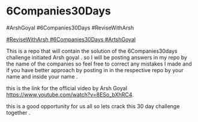 # 6Companies30Days
#ArshGoyal  #6Companies30Days #ReviseWithArsh   



[#ReviseWithArsh  #6Companies30Days #ArtshGoyal](https://github.com/bitu0230/6Companies30Days) 

This is a repo that will contain the solution of the 6Companies30days challenge initiated Arsh goyal . so I will be posting answers in my repo by the name of the companies so feel free to correct any mistakes I made and if you have better approach by posting in in the respective repo by your name and inside your name .

this is the link for the official video by Arsh Goyal https://www.youtube.com/watch?v=8ESo_bXhRC4.

this is a good opportunity for us all so lets crack this 30 day challenge together .


